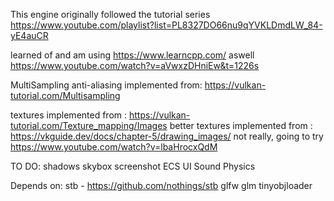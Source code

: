 This engine originally followed the tutorial series https://www.youtube.com/playlist?list=PL8327DO66nu9qYVKLDmdLW_84-yE4auCR

learned of and am using https://www.learncpp.com/ aswell
https://www.youtube.com/watch?v=aVwxzDHniEw&t=1226s

MultiSampling anti-aliasing implemented from: https://vulkan-tutorial.com/Multisampling

textures implemented from : https://vulkan-tutorial.com/Texture_mapping/Images
better textures implemented from :
https://vkguide.dev/docs/chapter-5/drawing_images/
not really, going to try https://www.youtube.com/watch?v=lbaHrocxQdM

TO DO:
shadows
skybox
screenshot
ECS
UI
Sound
Physics


Depends on:
    stb - https://github.com/nothings/stb
    glfw
    glm
    tinyobjloader
    